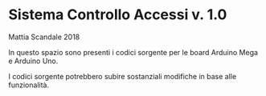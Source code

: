 # Sistema Controllo Accessi v. 1.0

Mattia Scandale 2018

In questo spazio sono presenti i codici sorgente per le board Arduino Mega e Arduino Uno.

I codici sorgente potrebbero subire sostanziali modifiche in base alle funzionalità.
